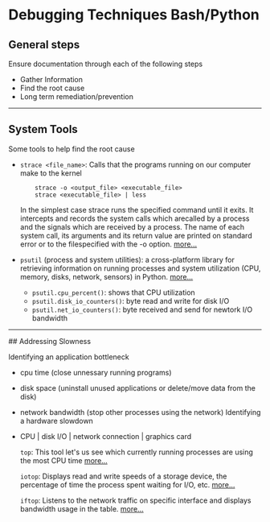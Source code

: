 # Debugging Techniques Bash/Python

## General steps
Ensure documentation through each of the following steps
* Gather Information 
* Find the root cause 
* Long term remediation/prevention

<hr>

## System Tools

Some tools to help find the root cause
* `strace <file_name>`:   Calls that the programs running on our computer make to the kernel

    ```
        strace -o <output_file> <executable_file>
        strace <executable_file> | less
    ```
    In the simplest case strace runs the specified command until it exits.  It intercepts and records the system calls which arecalled by a process and the signals which are received by a process.  The name of each system call, its arguments and its return value are printed on standard error or to the filespecified with the -o option. [more...](https://man7.org/linux/man-pages/man1/strace.1.html)

* `psutil` (process and system utilities): a cross-platform library for retrieving information on running processes and system utilization (CPU, memory, disks, network, sensors) in Python. [more...](https://pypi.org/project/psutil/)
    * `psutil.cpu_percent()`: shows that CPU utilization
    * `psutil.disk_io_counters()`: byte read and write for disk I/O
    * `psutil.net_io_counters()`: byte received and send for newtork I/O bandwidth


<hr>
## Addressing Slowness

Identifying an application bottleneck
* cpu time (close unnessary running programs)
* disk space (uninstall unused applications or delete/move data from the disk)
* network bandwidth (stop other processes using the network)
Identifying a hardware slowdown
* CPU | disk I/O | network connection | graphics card

    `top`: This tool let's us see which currently running processes are using the most CPU time [more...](https://man7.org/linux/man-pages/man1/top.1.html)

    `iotop`: Displays read and write speeds of a storage device, the percentage of time the process spent waiting for I/O, etc. [more...](https://linux.die.net/man/1/iotop)

    `iftop`: Listens to the network traffic on specific interface and displays bandwidth usage in the table. [more...](https://linux.die.net/man/8/iftop)



